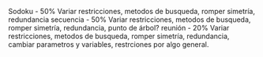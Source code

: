 Sodoku - 50%
    Variar restricciones, metodos de busqueda, romper simetría, redundancia
secuencia - 50%
    Variar restricciones, metodos de busqueda, romper simetría, redundancia, punto de árbol?
reunión - 20% 
    Variar restricciones, metodos de busqueda, romper simetría, redundancia, cambiar parametros y variables, restrciones por algo general.